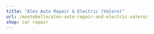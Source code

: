 ```yaml
---
title: "Alex Auto Repair & Electric (Valero)"
url: /montebello/alex-auto-repair-and-electric-valero/
shop: car repair
---
```

